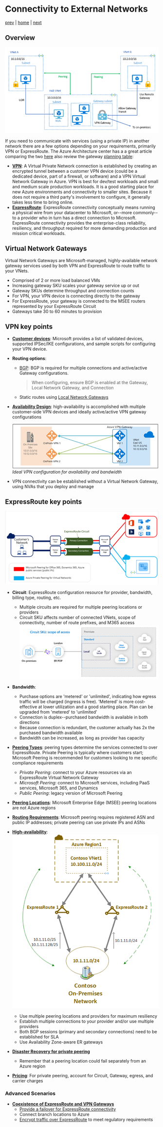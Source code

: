 # Connectivity to External Networks

[prev](./concepts.md) | [home](./readme.md)  | [next](./topology-advanced.md)

## Overview

![VNet Reference](png/local-or-remote-gateway-in-peered-virtual-network.png)

If you need to communicate with services (using a private IP) in another network there are a few options depending on your requirements, primarily VPN or ExpressRoute. The Azure Architecture center has a a great article comparing the two [here](https://docs.microsoft.com/azure/architecture/reference-architectures/hybrid-networking/) also review the gateway [planning table](https://docs.microsoft.com/azure/vpn-gateway/vpn-gateway-about-vpngateways#planningtable):

- [**VPN**](https://docs.microsoft.com/azure/vpn-gateway/vpn-gateway-about-vpngateways): A Virtual Private Network connection is established by creating an encrypted tunnel between a customer VPN device (could be a dedicated device, part of a firewall, or software) and a VPN Virtual Network Gateway in Azure. VPN is best for dev/test workloads and small and medium scale production workloads. It is a good starting place for new Azure environments and connectivity to smaller sites. Because it does not require a third party's involvement to configure, it generally takes less time to bring online.
- [**ExpressRoute**](https://docs.microsoft.com/azure/expressroute/expressroute-introduction): ExpressRoute connectivity conceptually means running a physical wire from your datacenter to Microsoft, or--more commonly--to a provider who in turn has a direct connection to Microsoft. ExpressRoute connectivity provides the enterprise-class reliability, resiliency, and throughput required for more demanding production and mission critical workloads.

## Virtual Network Gateways

Virtual Network Gateways are Microsoft-managed, highly-available network gateway services used by both VPN and ExpressRoute to route traffic to your VNets.

- Comprised of 2 or more load balanced VMs
- Increasing gateway SKU scales your gateway service up or out
- Gateway SKUs determine throughput and connection counts
- For VPN, your VPN device is connecting directly to the gateway
- For ExpressRoute, your gateway is connected to the MSEE routers represented by your ExpressRoute Circuit
- Gateways take 30 to 60 minutes to provision

## VPN key points

- [**Customer devices**](https://docs.microsoft.com/azure/vpn-gateway/vpn-gateway-about-vpn-devices): Microsoft provides a list of validated devices, supported IPSec/IKE configurations, and sample scripts for configuring your VPN device.
- **Routing options**:
  - [BGP](https://docs.microsoft.com/azure/vpn-gateway/vpn-gateway-bgp-overview): BGP is required for multiple connections and active/active Gateway configurations.
    > When configuring, ensure BGP is enabled at the Gateway, Local Network Gateway, and Connection
  - Static routes using [Local Network Gateways](https://docs.microsoft.com/azure/vpn-gateway/vpn-gateway-about-vpn-gateway-settings#lng)
- [**Availability Design**](https://docs.microsoft.com/azure/vpn-gateway/vpn-gateway-highlyavailable): high-availability is accomplished with multiple customer-side VPN devices and ideally active/active VPN gateway configurations

  ![VPN dual-redundancy diagram](./png/vpn-dual-redundancy.png)*Ideal VPN configuration for availability and bandwidth*
- VPN connectivity can be established without a Virtual Network Gateway, using NVAs that you deploy and manage

## ExpressRoute key points

![Basic ExpressRoute diagram](./png/exr-reco.png)

- **Circuit**: ExpressRoute configuration resource for provider, bandwidth, billing type, routing, etc.
  - Multiple circuits are required for multiple peering locations or providers
  - Circuit SKU affects number of connected VNets, scope of connectivity, number of route prefixes, and M365 access
  ![ExpressRoute circuit SKU scope of access](./png/er-sku-scope.png)
- **Bandwidth**:
  - Purchase options are 'metered' or 'unlimited', indicating how egress traffic will be charged (ingress is free). 'Metered' is more cost-effective at lower utilization and a good starting place. Plan can be upgraded from 'metered' to 'unlimited'
  - Connection is duplex--purchased bandwidth is available in both directions
  - Because connection is redundant, the customer actually has 2x the purchased bandwidth available
  - Bandwidth can be increased, as long as provider has capacity
- [**Peering Types**](https://docs.microsoft.com/azure/expressroute/expressroute-circuit-peerings): peering types determine the services connected to over ExpressRoute. Private Peering is typically where customers start; Microsoft Peering is recommended for customers looking to me specific compliance requirements  
  - *Private Peering*: connect to your Azure resources via an ExpressRoute Virtual Network Gateway
  - *Microsoft Peering*: connect to Microsoft services, including PaaS services, Microsoft 365, and Dynamics
  - *Public Peering*: legacy version of Microsoft Peering
- [**Peering Locations**](https://docs.microsoft.com/azure/expressroute/expressroute-locations-providers): Microsoft Enterprise Edge (MSEE) peering locations are not Azure regions
- [**Routing Requirements**](https://docs.microsoft.com/azure/expressroute/expressroute-routing): Microsoft peering requires registered ASN and public IP addresses; private peering can use private IPs and ASNs
- [**High-availability**](https://docs.microsoft.com/azure/expressroute/designing-for-high-availability-with-expressroute):
![HA ExpressRoute with more specific routes diagram](./png/er-dr-morespecificroute.png)

  - Use multiple peering locations and providers for maximum resiliency
  - Establish multiple connections to your provider and/or use multiple providers
  - Both BGP sessions (primary and secondary connections) need to be established for SLA
  - Use Availability Zone-aware ER gateways

- [**Disaster Recovery for private peering**](https://docs.microsoft.com/azure/expressroute/designing-for-disaster-recovery-with-expressroute-privatepeering)
  - Remember that a peering location could fail separately from an Azure region
- [**Pricing**](https://azure.microsoft.com/pricing/details/expressroute/): For private peering, account for Circuit, Gateway, egress, and carrier charges

### Advanced Scenarios

- [**Coexistence of ExpressRoute and VPN Gateways**](https://docs.microsoft.com/azure/expressroute/expressroute-howto-coexist-resource-manager)
  - [Provide a failover for ExpressRoute connectivity](https://docs.microsoft.com/azure/cloud-adoption-framework/ready/azure-best-practices/plan-for-ip-addressing)
  - Connect branch locations to Azure
  - [Encrypt traffic over ExpressRoute](https://docs.microsoft.com/azure/expressroute/site-to-site-vpn-over-microsoft-peering) to meet regulatory requirements
